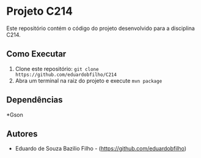 # Projeto C214

Este repositório contém o código do projeto desenvolvido para a disciplina C214.

## Como Executar

1.  Clone este repositório: `git clone https://github.com/eduardobfilho/C214`
2.  Abra um terminal na raiz do projeto e execute `mvn package`

## Dependências

*Gson

## Autores

* Eduardo de Souza Bazilio Filho - (https://github.com/eduardobfilho)